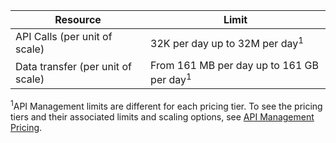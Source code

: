 | Resource                          | Limit                                    |
|-----------------------------------|------------------------------------------|
| API Calls (per unit of scale)     | 32K per day up to 32M per day<sup>1</sup>            |
| Data transfer (per unit of scale) | From 161 MB per day up to 161 GB per day<sup>1</sup> |

<sup>1</sup>API Management limits are different for each pricing tier. To see the pricing tiers and their associated limits and scaling options, see [API Management Pricing](http://azure.microsoft.com/pricing/details/api-management/).